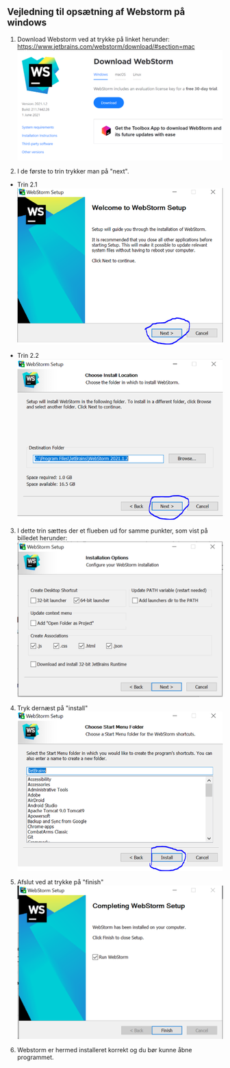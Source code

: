 
## Vejledning til opsætning af Webstorm på windows

1. Download Webstorm ved at trykke på linket herunder: https://www.jetbrains.com/webstorm/download/#section=mac
   ![Webstorm Home](billeder/webstormHome.png)


2. I de første to trin trykker man på "next".
   
- Trin 2.1
   ![Første trin](billeder/step1.png)
  

- Trin 2.2
   ![Andet trin](billeder/step2.png)

3. I dette trin sættes der et flueben ud for samme punkter, som vist på billedet herunder:
   ![Tredje trin](billeder/step3.png)
   
   
4. Tryk dernæst på "install"
   ![Fjerde trin](billeder/step4.png)
   
   
5. Afslut ved at trykke på "finish"
   ![Femte trin](billeder/step5.png)
   

6. Webstorm er hermed installeret korrekt og du bør kunne åbne programmet. 
   
   
   




